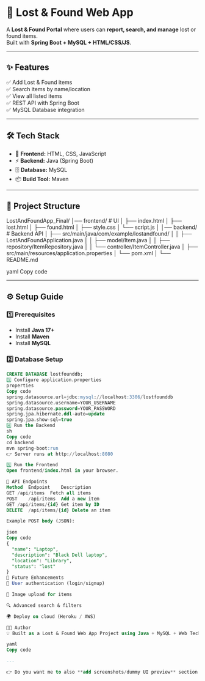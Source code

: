 # 🔎 Lost & Found Web App

A **Lost & Found Portal** where users can **report, search, and manage** lost or found items.  
Built with **Spring Boot + MySQL + HTML/CSS/JS**.  

---

## ✨ Features
✅ Add Lost & Found items  
✅ Search items by name/location  
✅ View all listed items  
✅ REST API with Spring Boot  
✅ MySQL Database integration  

---

## 🛠️ Tech Stack
- 🎨 **Frontend:** HTML, CSS, JavaScript  
- ⚡ **Backend:** Java (Spring Boot)  
- 🗄️ **Database:** MySQL  
- 📦 **Build Tool:** Maven  

---

## 📂 Project Structure
LostAndFoundApp_Final/
│── frontend/ # UI
│ ├── index.html
│ ├── lost.html
│ ├── found.html
│ ├── style.css
│ └── script.js
│
│── backend/ # Backend API
│ ├── src/main/java/com/example/lostandfound/
│ │ ├── LostAndFoundApplication.java
│ │ ├── model/Item.java
│ │ ├── repository/ItemRepository.java
│ │ └── controller/ItemController.java
│ ├── src/main/resources/application.properties
│ └── pom.xml
│
└── README.md

yaml
Copy code

---

## ⚙️ Setup Guide

### 1️⃣ Prerequisites
- Install **Java 17+**  
- Install **Maven**  
- Install **MySQL**  

### 2️⃣ Database Setup
```sql
CREATE DATABASE lostfounddb;
3️⃣ Configure application.properties
properties
Copy code
spring.datasource.url=jdbc:mysql://localhost:3306/lostfounddb
spring.datasource.username=YOUR_USERNAME
spring.datasource.password=YOUR_PASSWORD
spring.jpa.hibernate.ddl-auto=update
spring.jpa.show-sql=true
4️⃣ Run the Backend
sh
Copy code
cd backend
mvn spring-boot:run
👉 Server runs at http://localhost:8080

5️⃣ Run the Frontend
Open frontend/index.html in your browser.

📡 API Endpoints
Method	Endpoint	Description
GET	/api/items	Fetch all items
POST	/api/items	Add a new item
GET	/api/items/{id}	Get item by ID
DELETE	/api/items/{id}	Delete an item

Example POST body (JSON):

json
Copy code
{
  "name": "Laptop",
  "description": "Black Dell laptop",
  "location": "Library",
  "status": "lost"
}
🚀 Future Enhancements
🔐 User authentication (login/signup)

📸 Image upload for items

🔍 Advanced search & filters

🌍 Deploy on cloud (Heroku / AWS)

👨‍💻 Author
💡 Built as a Lost & Found Web App Project using Java + MySQL + Web Technologies.

yaml
Copy code

---

👉 Do you want me to also **add screenshots/dummy UI preview** section in this README (with sample images for `index.html` and item listing), 

